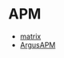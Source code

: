 # APM

- [matrix](https://github.com/Tencent/matrix)
- [ArgusAPM](https://github.com/Qihoo360/ArgusAPM)
